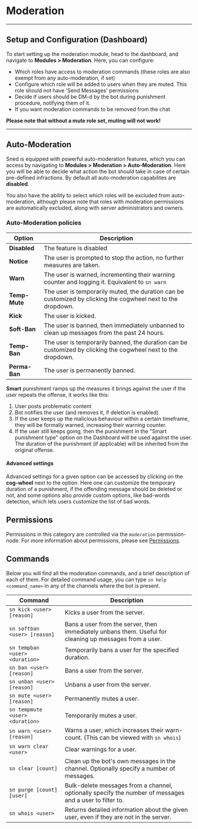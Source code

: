 # Moderation

---

## Setup and Configuration (Dashboard)

To start setting up the moderation module, head to the dashboard, and navigate to **Modules > Moderation**. Here, you can configure:
- Which roles have access to moderation commands (these roles are also exempt from any auto-moderation, if set)
- Configure which role will be added to users when they are muted. This role should not have 'Send Messages' permissions
- Decide if users should be DM-d by the bot during punishment procedure, notifying them of it.
- If you want moderation commands to be removed from the chat

**Please note that without a mute role set, muting will not work!**

---

## Auto-Moderation

Sned is equipped with powerful auto-moderation features, which you can access by navigating to **Modules > Moderation > Auto-Moderation**. Here you will be able to decide what action the bot should take in case of certain pre-defined infractions. By default all auto-moderation capabilites are **disabled**.

You also have the ability to select which roles will be excluded from auto-moderation, although please note that roles with moderation permissions are automatically excluded, along with server administrators and owners.

### Auto-Moderation policies

| Option  | Description  |
| ------------ | ------------ |
| **Disabled** | The feature is disabled  |
| **Notice** | The user is prompted to stop the action, no further measures are taken.   |
| **Warn** | The user is warned, incrementing their warning counter and logging it. Equivalent to `sn warn` |
| **Temp-Mute** | The user is temporarily muted, the duration can be customized by clicking the cogwheel next to the dropdown.
| **Kick** | The user is kicked. |
| **Soft-Ban** | The user is banned, then immediately unbanned to clean up messages from the past 24 hours. |
| **Temp-Ban** | The user is temporarily banned, the duration can be customized by clicking the cogwheel next to the dropdown. |
| **Perma-Ban** | The user is permanently banned. |


**Smart** punishment ramps up the measures it brings against the user if the user repeats the offense, it works like this:

1. User posts problematic content
2. Bot notifies the user (and removes it, if deletion is enabled)
3. If the user keeps up the malicious behaviour within a certain timeframe, they will be formally warned, increasing their warning counter.
4. If the user still keeps going, then the punishment in the "Smart punishment type" option on the Dashboard will be used against the user. The duration of the punishment (if applicable) will be inherited from the original offense.

#### Advanced settings

Advanced settings for a given option can be accessed by clicking on the **cog-wheel** next to the option. Here one can customize the temporary duration of a punishment, if the offending message should be deleted or not, and some options also provide custom options, like bad-words detection, which lets users customize the list of bad words.

## Permissions

Permissions in this category are controlled via the `moderation` permission-node. For more information about permissions, please see [Permissions](./permissions.md).

## Commands

Below you will find all the moderation commands, and a brief description of each of them. For detailed command usage, you can type `sn help <command_name>` in any of the channels where the bot is present.

| Command  | Description  |
| ------------ | ------------ |
| `sn kick <user> [reason]`  | Kicks a user from the server.  |
| `sn softban <user> [reason]`  | Bans a user from the server, then immediately unbans them. Useful for cleaning up messages from a user.   |
| `sn tempban <user> <duration>`  | Temporarily bans a user for the specified duration.  |
| `sn ban <user> [reason]`  | Bans a user from the server.  |
| `sn unban <user> [reason]`  | Unbans a user from the server.  |
| `sn mute <user> [reason]`  | Permanently mutes a user.  |
| `sn tempmute <user> <duration>`  | Temporarily mutes a user.  |
| `sn warn <user> [reason]`  | Warns a user, which increases their warn-count. (This can be viewed with `sn whois`)  |
| `sn warn clear <user>`  | Clear warnings for a user.  |
| `sn clear [count]`  | Clean up the bot's own messages in the channel. Optionally specify a number of messages.  |
| `sn purge [count] [user]`  | Bulk-delete messages from a channel, optionally specify the number of messages and a user to filter to.  |
| `sn whois <user>`  | Returns detailed information about the given user, even if they are not in the server.  |